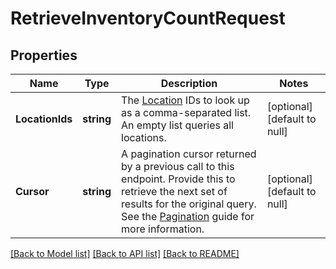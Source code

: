 # RetrieveInventoryCountRequest

## Properties
Name | Type | Description | Notes
------------ | ------------- | ------------- | -------------
**LocationIds** | **string** | The [Location](https://developer.squareup.com/reference/square_2024-07-17/objects/Location) IDs to look up as a comma-separated list. An empty list queries all locations. | [optional] [default to null]
**Cursor** | **string** | A pagination cursor returned by a previous call to this endpoint. Provide this to retrieve the next set of results for the original query.  See the [Pagination](https://developer.squareup.com/docs/working-with-apis/pagination) guide for more information. | [optional] [default to null]

[[Back to Model list]](../README.md#documentation-for-models) [[Back to API list]](../README.md#documentation-for-api-endpoints) [[Back to README]](../README.md)

